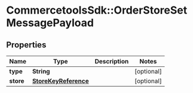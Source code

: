 # CommercetoolsSdk::OrderStoreSetMessagePayload

## Properties
Name | Type | Description | Notes
------------ | ------------- | ------------- | -------------
**type** | **String** |  | [optional] 
**store** | [**StoreKeyReference**](StoreKeyReference.md) |  | [optional] 

